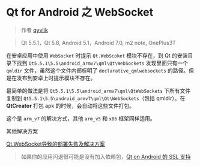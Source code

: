 # Qt for Android 之 WebSocket

> 作者 [qyvlik](http://blog.qyvlik.space)

> Qt 5.5.1，Qt 5.8, Android 5.1，Android 7.0, m2 note, OnePlus3T

在安卓应用中使用 `WebSocket` 时提示 `Qt.WebScoket` 模块不存在，到 Qt 的安装目录下找到 `Qt5.5.1\5.5\android_armv7\qml\Qt\WebSockets` 发现里面只有一个 `qmldir` 文件，虽然这个文件内部标明了 `declarative_qmlwebsockets` 的路径。但是在发布到安卓上时提示模块不存在。

最简单的做法是将 `Qt5.5.1\5.5\android_armv7\qml\QtWebSockets` 下所有文件复制到 `Qt5.5.1\5.5\android_armv7\qml\Qt\WebSockets`（包括 qmldir）。在 **QtCreator** 打包 apk 的时候，会自动将这些文件打包。

这个是 `arm_v7` 的解决方式，其他 `arm_v5` 和 `x86` 框架同样适用。

其他解决方案

[Qt.WebSocket导致的部署失败及解决方案](https://my.oschina.net/jannn/blog/666284?fromerr=tGwuVspd)

> 如果你的应用闪退很可能是没有加入依赖包，[Qt on Android 的 SSL 支持](http://blog.csdn.net/qyvlik/article/details/73195506)